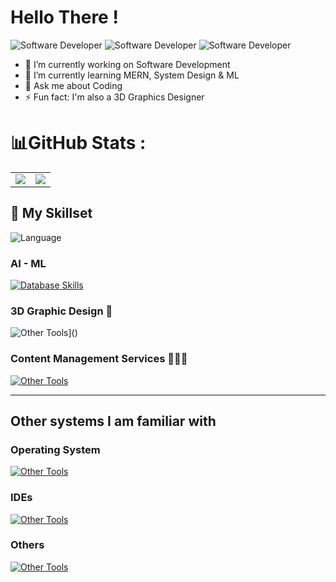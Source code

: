 <h1>Hello There !</h1>

![Software Developer](https://img.shields.io/badge/-Android%20App%20Dev-E34F26?style=for-the-badge&logo=html5&logoColor=white)    ![Software Developer](https://img.shields.io/badge/-Full%20Stack%20Software%20Developer-E34F26?style=for-the-badge&logo=html5&logoColor=white)  ![Software Developer](https://img.shields.io/badge/-3D%20Graphics%20Designer-E34F26?style=for-the-badge&logo=html5&logoColor=white)  

- 🔭 I’m currently working on Software Development
- 🌱 I’m currently learning MERN, System Design & ML
- 💬 Ask me about Coding
- ⚡ Fun fact: I'm also a 3D Graphics Designer






<!-- <table align="" border="0">
<tr>
  <td>
    
  ![Software Developer](https://img.shields.io/badge/-Full%20Stack%20Software%20Developer-E34F26?style=for-the-badge&logo=html5&logoColor=white) 
  </td>

  <td>
    
  ![Software Developer](https://img.shields.io/badge/-Android%20App%20Dev-E34F26?style=for-the-badge&logo=html5&logoColor=white)  
  </td>

  <td>
    
  ![Software Developer](https://img.shields.io/badge/-3D%20Graphics%20Designer-E34F26?style=for-the-badge&logo=html5&logoColor=white)  
  </td>
</tr>
</table>
-->
# 📊GitHub Stats :
<table align="center">
<tr>
<td><img src="https://github-readme-stats.vercel.app/api?username=FireStackDev&theme=dark&hide_border=false&include_all_commits=true&count_private=true" />
</td>
<td>

 <img src="https://nirzak-streak-stats.vercel.app/?user=FireStackDev&theme=dark&hide_border=false"/>

</td>
</tr>
</table>


## 🚀 My Skillset

![Language](https://skillicons.dev/icons?i=java,python,c,cpp,kotlin,php,bash,dart,html,css,js,bootstrap,tailwind,jquery,flutter,react,django,php,nodejs,express,next,js,kotlin,googlecloud,flask,mysql,postgres,mongodb,sqlite,firebase)


### AI - ML
[![Database Skills](https://skillicons.dev/icons?i=sklearn)]()

### 3D Graphic Design 🍩
![Other Tools](https://skillicons.dev/icons?i=blender,photoshop,pr)]()

### Content Management Services 📝📑🌐 
[![Other Tools](https://skillicons.dev/icons?i=wordpress,strapi)]()

---
## Other systems I am familiar with
### Operating System
[![Other Tools](https://skillicons.dev/icons?i=ubuntu,kali,debian,linux,windows)]()

### IDEs
[![Other Tools](https://skillicons.dev/icons?i=vscode,pycharm,idea,androidstudio,eclipse)]()

### Others

[![Other Tools](https://skillicons.dev/icons?i=discord,docker,git,github,netlify,postman,vercel)]()

